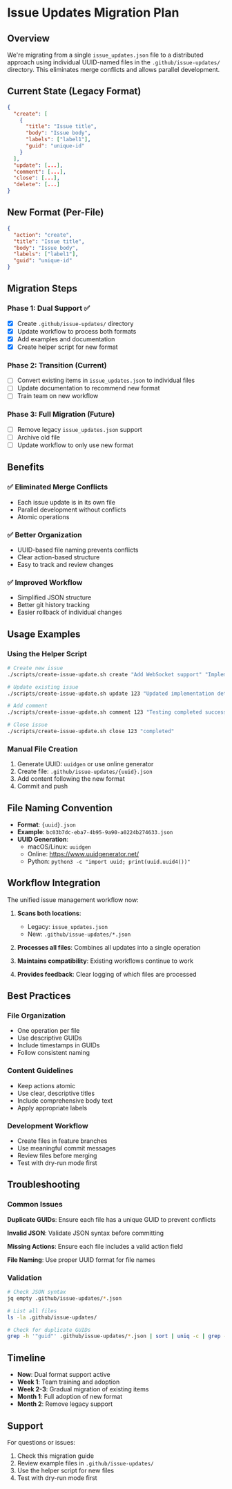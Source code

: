 # Issue Updates Migration Plan

## Overview

We're migrating from a single `issue_updates.json` file to a distributed approach using individual UUID-named files in the `.github/issue-updates/` directory. This eliminates merge conflicts and allows parallel development.

## Current State (Legacy Format)

```json
{
  "create": [
    {
      "title": "Issue title",
      "body": "Issue body",
      "labels": ["label1"],
      "guid": "unique-id"
    }
  ],
  "update": [...],
  "comment": [...],
  "close": [...],
  "delete": [...]
}
```

## New Format (Per-File)

```json
{
  "action": "create",
  "title": "Issue title",
  "body": "Issue body",
  "labels": ["label1"],
  "guid": "unique-id"
}
```

## Migration Steps

### Phase 1: Dual Support ✅
- [x] Create `.github/issue-updates/` directory
- [x] Update workflow to process both formats
- [x] Add examples and documentation
- [x] Create helper script for new format

### Phase 2: Transition (Current)
- [ ] Convert existing items in `issue_updates.json` to individual files
- [ ] Update documentation to recommend new format
- [ ] Train team on new workflow

### Phase 3: Full Migration (Future)
- [ ] Remove legacy `issue_updates.json` support
- [ ] Archive old file
- [ ] Update workflow to only use new format

## Benefits

### ✅ Eliminated Merge Conflicts
- Each issue update is in its own file
- Parallel development without conflicts
- Atomic operations

### ✅ Better Organization
- UUID-based file naming prevents conflicts
- Clear action-based structure
- Easy to track and review changes

### ✅ Improved Workflow
- Simplified JSON structure
- Better git history tracking
- Easier rollback of individual changes

## Usage Examples

### Using the Helper Script

```bash
# Create new issue
./scripts/create-issue-update.sh create "Add WebSocket support" "Implement real-time updates" "enhancement,frontend"

# Update existing issue
./scripts/create-issue-update.sh update 123 "Updated implementation details" "enhancement,completed"

# Add comment
./scripts/create-issue-update.sh comment 123 "Testing completed successfully"

# Close issue
./scripts/create-issue-update.sh close 123 "completed"
```

### Manual File Creation

1. Generate UUID: `uuidgen` or use online generator
2. Create file: `.github/issue-updates/{uuid}.json`
3. Add content following the new format
4. Commit and push

## File Naming Convention

- **Format**: `{uuid}.json`
- **Example**: `bc03b7dc-eba7-4b95-9a90-a0224b274633.json`
- **UUID Generation**:
  - macOS/Linux: `uuidgen`
  - Online: https://www.uuidgenerator.net/
  - Python: `python3 -c "import uuid; print(uuid.uuid4())"`

## Workflow Integration

The unified issue management workflow now:

1. **Scans both locations**:
   - Legacy: `issue_updates.json`
   - New: `.github/issue-updates/*.json`

2. **Processes all files**: Combines all updates into a single operation

3. **Maintains compatibility**: Existing workflows continue to work

4. **Provides feedback**: Clear logging of which files are processed

## Best Practices

### File Organization
- One operation per file
- Use descriptive GUIDs
- Include timestamps in GUIDs
- Follow consistent naming

### Content Guidelines
- Keep actions atomic
- Use clear, descriptive titles
- Include comprehensive body text
- Apply appropriate labels

### Development Workflow
- Create files in feature branches
- Use meaningful commit messages
- Review files before merging
- Test with dry-run mode first

## Troubleshooting

### Common Issues

**Duplicate GUIDs**: Ensure each file has a unique GUID to prevent conflicts

**Invalid JSON**: Validate JSON syntax before committing

**Missing Actions**: Ensure each file includes a valid action field

**File Naming**: Use proper UUID format for file names

### Validation

```bash
# Check JSON syntax
jq empty .github/issue-updates/*.json

# List all files
ls -la .github/issue-updates/

# Check for duplicate GUIDs
grep -h '"guid"' .github/issue-updates/*.json | sort | uniq -c | grep -v "1 "
```

## Timeline

- **Now**: Dual format support active
- **Week 1**: Team training and adoption
- **Week 2-3**: Gradual migration of existing items
- **Month 1**: Full adoption of new format
- **Month 2**: Remove legacy support

## Support

For questions or issues:
1. Check this migration guide
2. Review example files in `.github/issue-updates/`
3. Use the helper script for new files
4. Test with dry-run mode first
